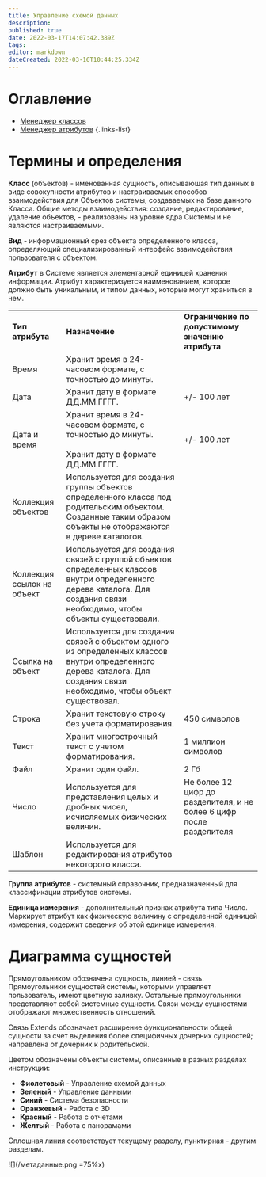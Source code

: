 ```yaml
---
title: Управление схемой данных
description: 
published: true
date: 2022-03-17T14:07:42.389Z
tags: 
editor: markdown
dateCreated: 2022-03-16T10:44:25.334Z
---
```


# Оглавление
- [Менеджер классов](/НЕОСИНТЕЗ/Документация/Управление-схемой-данных/Менеджер-классов)
- [Менеджер атрибутов](/НЕОСИНТЕЗ/Документация/Управление-схемой-данных/Менеджер-атрибутов)
{.links-list}

# Термины и определения

**Класс** (объектов) - именованная сущность, описывающая тип данных в виде совокупности атрибутов и настраиваемых способов взаимодействия для Объектов системы, создаваемых на базе данного Класса. Общие методы взаимодействия: создание, редактирование, удаление объектов, - реализованы на уровне ядра Системы и не являются настраиваемыми.

**Вид** - информационный срез объекта определенного класса, определяющий специализированный интерфейс взаимодействия пользователя с объектом.

**Атрибут** в Системе является элементарной единицей хранения информации. Атрибут характеризуется наименованием, которое должно быть уникальным, и типом данных, которые могут храниться в нем.

|     |     |     |
| --- | --- | --- |
| **Тип атрибута** | **Назначение** | **Ограничение по допустимому значению атрибута** |
| Время | Хранит время в 24-часовом формате, с точностью до минуты. |     |
| Дата | Хранит дату в формате ДД.ММ.ГГГГ. | +/- 100 лет |
| Дата и время | Хранит время в 24-часовом формате, с точностью до минуты.<br><br>Хранит дату в формате ДД.ММ.ГГГГ. | +/- 100 лет |
| Коллекция объектов | Используется для создания группы объектов определенного класса под родительским объектом. Созданные таким образом объекты не отображаются в дереве каталогов. |     |
| Коллекция ссылок на объект | Используется для создания связей с группой объектов определенных классов внутри определенного дерева каталога. Для создания связи необходимо, чтобы объекты существовали. |     |
| Ссылка на объект | Используется для создания связей с объектом одного из определенных классов внутри определенного дерева каталога. Для создания связи необходимо, чтобы объект существовал. |     |
| Строка | Хранит текстовую строку без учета форматирования. | 450 символов |
| Текст | Хранит многострочный текст с учетом форматирования. | 1 миллион символов |
| Файл | Хранит один файл. | 2 Гб |
| Число | Используется для представления целых и дробных чисел, исчисляемых физических величин. | Не более 12 цифр до разделителя, и не более 6 цифр после разделителя |
| Шаблон | Используется для редактирования атрибутов некоторого класса. |     |

**Группа атрибутов** - системный справочник, предназначенный для классификации атрибутов системы.

**Единица измерения** - дополнительный признак атрибута типа Число. Маркирует атрибут как физическую величину с определенной единицей измерения, содержит сведения об этой единице измерения.

# Диаграмма сущностей

Прямоугольником обозначена сущность, линией - связь. Прямоугольники сущностей системы, которыми управляет пользователь, имеют цветную заливку. Остальные прямоугольники представляют собой системные сущности. Связи между сущностями отображают множественность отношений.

Связь Extends обозначает расширение функциональности общей сущности за счет выделения более специфичных дочерних сущностей; направлена от дочерних к родительской.

Цветом обозначены объекты системы, описанные в разных разделах инструкции:

-   **Фиолетовый** - Управление схемой данных
-   **Зеленый** - Управление данными
-   **Синий** - Система безопасности
-   **Оранжевый** - Работа с 3D
-   **Красный** - Работа с отчетами
-   **Желтый** - Работа с панорамами

Сплошная линия соответствует текущему разделу, пунктирная - другим разделам.

![](/метаданные.png =75%x)